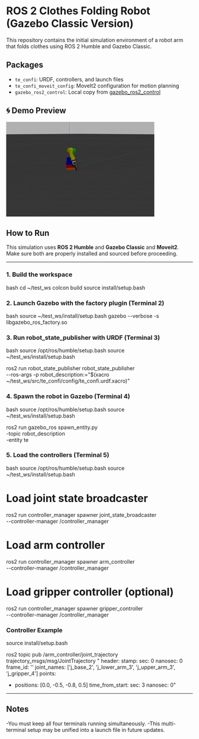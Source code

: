 # ROS 2 Clothes Folding Robot (Gazebo Classic Version)

This repository contains the initial simulation environment of a robot arm that folds clothes using ROS 2 Humble and Gazebo Classic.

## Packages
- `te_confi`: URDF, controllers, and launch files
- `te_confi_moveit_config`: MoveIt2 configuration for motion planning
- `gazebo_ros2_control`: Local copy from [gazebo_ros2_control](https://github.com/ros-controls/gazebo_ros2_control)

## 🌀 Demo Preview

![Robot Arm Demo](images/robot_arm_test_final.gif)


## How to Run

This simulation uses **ROS 2 Humble** and **Gazebo Classic** and **Moveit2**.  
Make sure both are properly installed and sourced before proceeding.

---

### 1. Build the workspace

bash
cd ~/test_ws
colcon build
source install/setup.bash

### 2. Launch Gazebo with the factory plugin (Terminal 2)

bash
source ~/test_ws/install/setup.bash
gazebo --verbose -s libgazebo_ros_factory.so

### 3. Run robot_state_publisher with URDF (Terminal 3)

bash
source /opt/ros/humble/setup.bash
source ~/test_ws/install/setup.bash

ros2 run robot_state_publisher robot_state_publisher \
--ros-args -p robot_description:="$(xacro ~/test_ws/src/te_confi/config/te_confi.urdf.xacro)"

### 4. Spawn the robot in Gazebo (Terminal 4)

bash
source /opt/ros/humble/setup.bash
source ~/test_ws/install/setup.bash

ros2 run gazebo_ros spawn_entity.py \
-topic robot_description \
-entity te

### 5. Load the controllers (Terminal 5)

bash
source /opt/ros/humble/setup.bash
source ~/test_ws/install/setup.bash

# Load joint state broadcaster
ros2 run controller_manager spawner joint_state_broadcaster \
--controller-manager /controller_manager

# Load arm controller
ros2 run controller_manager spawner arm_controller \
--controller-manager /controller_manager

# Load gripper controller (optional)
ros2 run controller_manager spawner gripper_controller \
--controller-manager /controller_manager

### Controller Example
source install/setup.bash

ros2 topic pub /arm_controller/joint_trajectory trajectory_msgs/msg/JointTrajectory "
header:
  stamp:
    sec: 0
    nanosec: 0
  frame_id: ''
joint_names: ['j_base_2', 'j_lower_arm_3', 'j_upper_arm_3', 'j_gripper_4']
points:
- positions: [0.0, -0.5, -0.8, 0.5]
  time_from_start:
    sec: 3
    nanosec: 0"

---


## Notes
-You must keep all four terminals running simultaneously.
-This multi-terminal setup may be unified into a launch file in future updates.
